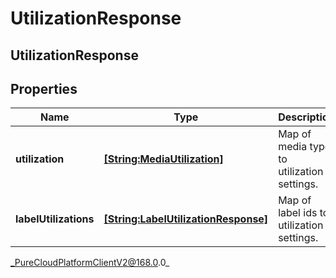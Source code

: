 # UtilizationResponse

## UtilizationResponse

## Properties

|Name | Type | Description | Notes|
|------------ | ------------- | ------------- | -------------|
| **utilization** | [**[String:MediaUtilization]**](MediaUtilization) | Map of media type to utilization settings. | [optional] |
| **labelUtilizations** | [**[String:LabelUtilizationResponse]**](LabelUtilizationResponse) | Map of label ids to utilization settings. | [optional] |



_PureCloudPlatformClientV2@168.0.0_
